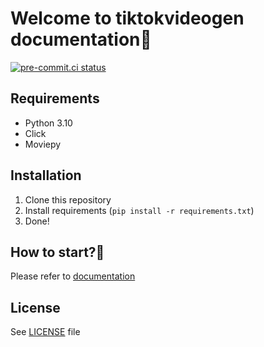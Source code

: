 # Welcome to tiktokvideogen documentation🎉️
[![pre-commit.ci status](https://results.pre-commit.ci/badge/github/xnnd1/ttvideogen/main.svg)](https://results.pre-commit.ci/latest/github/xnnd1/ttvideogen/main)

## Requirements

* Python 3.10
* Click
* Moviepy

## Installation

1. Clone this repository
2. Install requirements (```pip install -r requirements.txt```)
3. Done!

## How to start?🤔

Please refer to [documentation](https://xnnd1.github.io/ttvideogen/user-guide/getting-started/)

## License

See [LICENSE](LICENSE) file